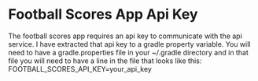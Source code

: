 # Football Scores App Api Key

The football scores app requires an api key to communicate with
the api service. I have extracted that api key to a gradle
property variable. You will need to have a gradle.properties
file in your ~/.gradle directory and in that file you will need
to have a line in the file that looks like this:
FOOTBALL_SCORES_API_KEY=your_api_key
